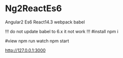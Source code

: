# Ng2ReactEs6
Angular2 Es6 React14.3 webpack babel 

!!! do not update babel to 6.x it not work  !!!
#install
npm i

#view 
npm run watch
npm start

http://127.0.0.1:3000
